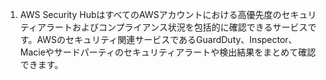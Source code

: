 1. AWS Security HubはすべてのAWSアカウントにおける高優先度のセキュリティアラートおよびコンプライアンス状況を包括的に確認できるサービスです。AWSのセキュリティ関連サービスであるGuardDuty、Inspector、Macieやサードパーティのセキュリティアラートや検出結果をまとめて確認できます。
